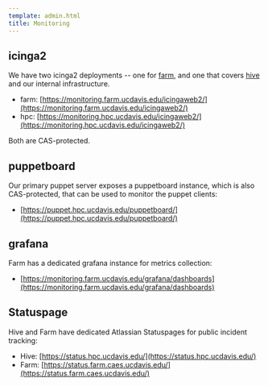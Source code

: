 ```yaml
---
template: admin.html
title: Monitoring
---
```


## icinga2

We have two icinga2 deployments -- one for [farm](../farm/index.md), and one that covers [hive](../hive/index.md) and our internal infrastructure.

- farm: [https://monitoring.farm.ucdavis.edu/icingaweb2/](https://monitoring.farm.ucdavis.edu/icingaweb2/)
- hpc: [https://monitoring.hpc.ucdavis.edu/icingaweb2/](https://monitoring.hpc.ucdavis.edu/icingaweb2/)

Both are CAS-protected.

## puppetboard

Our primary puppet server exposes a puppetboard instance, which is also CAS-protected, that can be used to monitor the puppet clients:

- [https://puppet.hpc.ucdavis.edu/puppetboard/](https://puppet.hpc.ucdavis.edu/puppetboard/)

## grafana

Farm has a dedicated grafana instance for metrics collection:

- [https://monitoring.farm.ucdavis.edu/grafana/dashboards](https://monitoring.farm.ucdavis.edu/grafana/dashboards)

## Statuspage

Hive and Farm have dedicated Atlassian Statuspages for public incident tracking:

- Hive: [https://status.hpc.ucdavis.edu/](https://status.hpc.ucdavis.edu/)
- Farm: [https://status.farm.caes.ucdavis.edu/](https://status.farm.caes.ucdavis.edu/)

